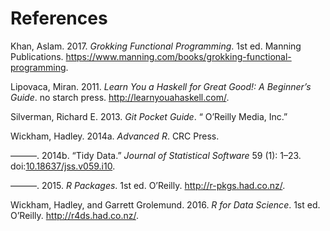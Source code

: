 # References

Khan, Aslam. 2017. *Grokking Functional Programming*. 1st ed. Manning
Publications.
<https://www.manning.com/books/grokking-functional-programming>.

Lipovaca, Miran. 2011. *Learn You a Haskell for Great Good\!: A
Beginner’s Guide*. no starch press. <http://learnyouahaskell.com/>.

Silverman, Richard E. 2013. *Git Pocket Guide*. “ O’Reilly Media, Inc.”

Wickham, Hadley. 2014a. *Advanced R*. CRC Press.

———. 2014b. “Tidy Data.” *Journal of Statistical Software* 59 (1): 1–23.
doi:[10.18637/jss.v059.i10](https://doi.org/10.18637/jss.v059.i10).

———. 2015. *R Packages*. 1st ed. O’Reilly. <http://r-pkgs.had.co.nz/>.

Wickham, Hadley, and Garrett Grolemund. 2016. *R for Data Science*. 1st
ed. O’Reilly. <http://r4ds.had.co.nz/>.
